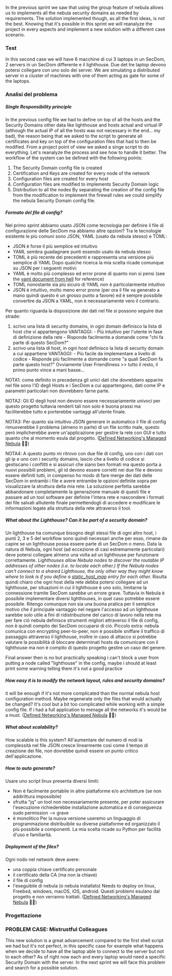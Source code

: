 In the previous sprint we saw that using the group feature of nebula allows us to implements all the nebula security domains as needed by requirements.
The solution implemented though, as all the first ideas, is not the best. Knowing that it's possible in this sprint we will reanalyze the project in every aspects and implement a new solution with a different case scenario.

### Test
In this second case we will have 6 macchine di cui 3 laptops in un SecDom, 2 servers in un SecDom differente e il lighthouse. Due det tre laptop devono potersi collegare con uno solo dei server.
We are simulating a distributed server in a cluster of machines with one of them acting as gate for some of the laptops.

### Analisi del problema
##### Single Responsibility principle
In the previous config file we had to define on top of all the hosts and the Security Domains other data like lighthouse and hosts actual and virtual IP (although the actual IP of all the hosts was not necessary in the end... my bad), the reason being that we asked to the script to generate all certificates and key on top of the configuration files that had to then be modified. From a project point of view we asked a singe script to do everything. Let's reanalyze the process and see how to handle it better.
The workflow of the system can be defined with the following points:
1) The Security Domain config file is created
2) Certification and Keys are created for every node of the network
3) Configuration files are created for every host
4) Configuration files are modified to implements Security Domain logic
5) Distribution to all the nodes
By separating the creation of the config file from the modification to implement the firewall rules we could simplify the nebula Security Domain config file.
##### Formato del file di config?
Nel primo sprint abbiamo usato JSON come tecnologia per definire il file di configurazione delle SecDom ma abbiamo altre opzioni?
Tra le tecnologie esistente le più comuni sono JSON, YAML (usato da nebula stesso) e TOML:
- JSON è forse il più semplice ed intuitivo
- YAML sembra guadagnare punti essendo usato da nebula stesso
- TOML è più recente dei precedenti e rappresenta una versione più semplice di YAML
Dopo qualche ricerca la mia scelta ricade comunque su JSON per i seguenti motivi:
- YAML è molto più complesso ed error prone di quanto non si pensi (see the [yaml document from hell](https://ruudvanasseldonk.com/2023/01/11/the-yaml-document-from-hell) for reference)
- TOML nonostante sia più sicuro di YAML non è particolarmente intuitivo
- JSON è intuitivo, molto meno error prone (per ora il file va generato a mano quindi questo è un grosso punto a favore) ed è sempre possibile convertire da JSON a YAML, non è necessariamente vero il contrario.

Per quanto riguarda la disposizione dei dati nel file si possono seguire due strade:
1) scrivo una lista di security domains, in ogni domain definisco la lista di host che vi appartengono
	VANTAGGI:
		- Più intuitivo per l'utente in fase di definizione della rete
		- Risponde facilmente a domande come "chi fa parte di questo SecDom?"
2) scrivo una lista di host, in ogni host definisco la lista di security domain a cui appartiene
	VANTAGGI:
		- Più facile da implementare a livello di codice
		- Risponde più facilmente a domande come "a quali SecDom fa parte questo host?"
Ovviamente User Friendliness >> tutto il resto, il primo punto vince a mani basse...

NOTA1: come definito in precedenza gli unici dati che dovrebbero apparire nel file sono l'ID degli Hosts e i SecDom a cui appartengono, dati come IP e parametri particolari non dovrebbero farne parte.

NOTA2: Gli ID degli host non devono essere necessariamente univoci per questo progetto tuttavia renderli tali non solo è buona prassi ma faciliterebbe tutto e porterebbe vantaggi all'utente finale.

NOTA3: Per quanto sia intuitivo JSON generare in automatico il file di config rimuoverebbe il problema (almeno in parte) di un file scritto male, questo però implicherebbe avere un'applicazione per gestire la rete con GUI e tutto quanto che al momento esula dal progetto.
([Defined Networking's Managed Nebula](https://www.defined.net/) 👀👀)

NOTA4: A questo punto mi ritrovo con due file di config, uno con i dati con gli ip e uno con i security domains, lascio che a livello di codice si gestiscano i conflitti e si assicuri che siano ben formati ma questo porta a nuovi possibili problemi, gli id devono essere corretti nei due file e devono essere definiti tutti, in compenso ho modo di fare merge dei dati delle SecDom in entrambi i file e avere entrambe le opzioni definite sopra per visualizzare la struttura della mia rete. La soluzione perfetta sarebbe abbandonare completamente la generazione manuale di questi file e passare ad un tool software per definire l'intera rete e nascondere i formati dei file salvati allìutente finale permettendogli di accedere e modificare le informazioni legate alla struttura della rete attraverso il tool.
##### What about the Lighthouse? Can it be part of a security domain?
Un lighthouse ha comunque bisogno degli stessi file di ogni altro host, i punti 2, 3 e 5 del workflow sono quindi necessari anche per esso, rimane da capire se un lighthouse possa essere parte di un SecDom o meno.
Data la natura di Nebula, ogni host (ad eccezione di casi estremamente particolari) deve potersi collegare almeno una volta ad un lighthouse per funzionare correttamente.
*Lighthouses allow Nebula nodes to discover the routable IP addresses of other nodes (i.e. to locate each other.) If the Nebula nodes can't connect to a shared Lighthouse, the only other way they might know where to look is if you define a [static_host_map](https://nebula.defined.net/docs/config/static-host-map/) entry for each other.* 
Risulta quindi chiaro che ogni host della rete debba potersi collegare ad un lighthouse, per situazioni in cui il lighthouse è uno solo, limitarne la connessione tramite SecDom sarebbe un errore grave. Tuttavia in Nebula è possibile implementare diversi lighthouses, in quel caso potrebbe essere possibile. Ritengo comunque non sia una buona pratica per il semplice motivo che il principale vantaggio nel negare l'accesso ad un lighthouse sarebbe solo utile a fini di ridistribuzione del carico di lavoro nella rete ma per fare ciò nebula definisce strumenti migliori attraverso il file di config, non è quindi compito dei SecDom occuparsi di ciò.
Piccolo extra: nebula comunica con encrypting peer-to-peer, non è possibile sniffare il traffico di passaggio attraverso il lighthouse, inoltre in caso di attacco si potrebbe valutare la possibilità di bloccare determinati hosts da comunicare con il lighthouse ma non è compito di questo progetto gestire un caso del genere.

Final answer then is no but practically speaking i can't block a user from putting a node called "lighthouse" in the config, maybe i should at least print some warning telling them it's not a good practice
##### How easy it is to modify the network layout, rules and security domains?
it will be enough if it's not more complicated than the normal nebula host configuration method.
Maybe regenerate only the files that would actually be changed?
It's cool but a bit too complicated while working with a simple config file. If i had a full application to menage all the networks it's would be a must.
([Defined Networking's Managed Nebula](https://www.defined.net/) 👀👀)
##### What about scalability?
How scalable is this system?
All'aumentare del numero di nodi la complessità nel file JSON cresce linearmente così come il tempo di creazione dei file, non dovrebbe quindi essere un punto critico dell'applicazione.
##### How to auto generate?
Usare uno script linux presenta diversi limiti:
- Non è facilmente portabile in altre piattaforme e/o architetture (se non addirittura impossibile)
- sfrutta "jq" un tool non necessariamente presente, per poter assicurare l'esecuzione richiederebbe installazione automatica e di conseguenza sudo permission --> grave
- è monolitico
Per la nuova versione useremo un linguaggio di programmazione distribuibile su diverse piattaforme ed organizzato il più possibile a componenti.
La mia scelta ricade su Python per facilità d'uso e familiarità.
##### Deployment of the files?
Ogni nodo nel network deve avere:
- una coppia chiave certificato personale
- il certificato della CA (ma non la chiave)
- il file di config
- l'eseguibile di nebula (o nebula installato)
Needs to deploy on linux, Freebsd, windows, macOS, iOS, android.
Questi problemi esulano dal progetto e non verranno trattati. 
([Defined Networking's Managed Nebula](https://www.defined.net/) 👀👀)

### Progettazione


### PROBLEM CASE: Mistrustful Colleagues
This new solution is a great advancement compared to the first shell script we had but it's not perfect, in this specific case for example what happens when we decide to have all the laptop able to connect to the server but not to each other? As of right now each and every laptop would need a specific Security Domain with the server.
In the next sprint we will face this problem and search for a possible solution.